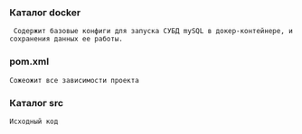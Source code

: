 ### Каталог docker
     Содержит базовые конфиги для запуска СУБД mySQL в докер-контейнере, и сохранения данных ее работы.

### pom.xml
    Сожеожит все зависимости проекта

### Каталог src
    Исходный код